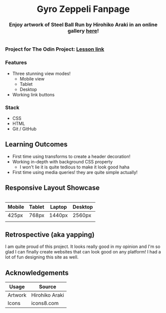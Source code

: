 <h1 align="center">Gyro Zeppeli Fanpage</h1>
<h3 align="center">Enjoy artwork of Steel Ball Run by Hirohiko Araki in an online gallery <a href='https://jellyrolljunior.github.io/gyro-zeppeli-fanpage'>here</a>!</h3>

<img width="" alt="" src="./project-images/desktop-2560.png">

### Project for The Odin Project: [Lesson link](https://www.theodinproject.com/lessons/node-path-advanced-html-and-css-homepage)

### Features

-   Three stunning view modes!
    -   Mobile view
    -   Tablet
    -   Desktop
-   Working link buttons

### Stack

-   CSS
-   HTML
-   Git / GitHub

## Learning Outcomes

-   First time using transforms to create a header decoration!
-   Working in-depth with background CSS property
    -   I won't lie it is quite tedious to make it look good haha
-   First time using media queries! they are quite simple actually!

## Responsive Layout Showcase

<img width="" alt="" src="./project-images/responsive-demo.gif">

| Mobile | Tablet | Laptop  | Desktop  |
|  ----- |  ----- |  ------ |  ------- |
| 425px  | 768px  | 1440px  | 2560px   |
| <img width="" alt="" src="./project-images/mobile-425.png"> | <img width="" alt="" src="./project-images/tablet-768.png"> | <img width="" alt="" src="./project-images/laptop-1440.png"> | <img width="" alt="" src="./project-images/desktop-2560.png"> |

## Retrospective (aka yapping)

I am quite proud of this project. It looks really good in my opinion and I'm so glad I can finally create websites that can look good on any platform! I had a lot of fun designing this site as well.

## Acknowledgements

| Usage   | Source   |
| ------- | -------------- |
| Artwork | Hirohiko Araki |
| Icons   | icons8.com     |
